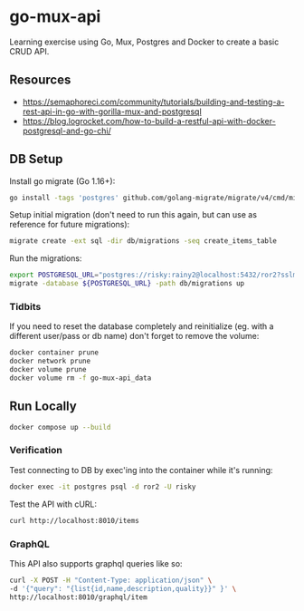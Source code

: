 # go-mux-api

Learning exercise using Go, Mux, Postgres and Docker to create a basic CRUD API.

## Resources

- https://semaphoreci.com/community/tutorials/building-and-testing-a-rest-api-in-go-with-gorilla-mux-and-postgresql
- https://blog.logrocket.com/how-to-build-a-restful-api-with-docker-postgresql-and-go-chi/

## DB Setup

Install go migrate (Go 1.16+):

```bash
go install -tags 'postgres' github.com/golang-migrate/migrate/v4/cmd/migrate@latest
```

Setup initial migration (don't need to run this again, but can use as reference for future migrations):

```bash
migrate create -ext sql -dir db/migrations -seq create_items_table
```

Run the migrations:

```bash
export POSTGRESQL_URL="postgres://risky:rainy2@localhost:5432/ror2?sslmode=disable"
migrate -database ${POSTGRESQL_URL} -path db/migrations up
```

### Tidbits

If you need to reset the database completely and reinitialize (eg. with a different user/pass or db name) don't forget to remove the volume:

```bash
docker container prune
docker network prune
docker volume prune
docker volume rm -f go-mux-api_data
```

## Run Locally

```bash
docker compose up --build
```

### Verification

Test connecting to DB by exec'ing into the container while it's running:

```bash
docker exec -it postgres psql -d ror2 -U risky
```

Test the API with cURL:

```bash
curl http://localhost:8010/items
```

### GraphQL

This API also supports graphql queries like so:

```bash
curl -X POST -H "Content-Type: application/json" \
-d '{"query": "{list{id,name,description,quality}}" }' \
http://localhost:8010/graphql/item
```
